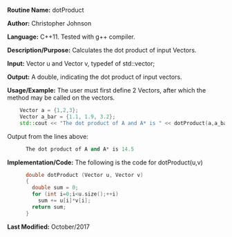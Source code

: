 **Routine Name:** dotProduct

**Author:** Christopher Johnson

**Language:** C++11. Tested with g++ compiler.

**Description/Purpose:**
Calculates the dot product of input Vectors.

**Input:**
Vector u and Vector v, typedef of std::vector<double>;

**Output:**
A double, indicating the dot product of input vectors.

**Usage/Example:**
The user must first define 2 Vectors, after which the method may be called on the vectors.
```C++
    Vector a = {1,2,3};
    Vector a_bar = {1.1, 1.9, 3.2};
    std::cout << "The dot product of A and A* is " << dotProduct(a,a_bar) << std::endl;
```
Output from the lines above:
```c++
      The dot product of A and A* is 14.5
```


**Implementation/Code:** The following is the code for dotProduct(u,v)
```c++
      double dotProduct (Vector u, Vector v)
      {
        double sum = 0;
        for (int i=0;i<u.size();++i)
          sum += u[i]*v[i];
        return sum;
      }
```

**Last Modified:** October/2017
